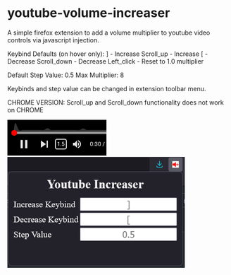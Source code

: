 # youtube-volume-increaser
A simple firefox extension to add a volume multiplier to youtube video controls via javascript injection.

Keybind Defaults (on hover only):
  ] - Increase
  Scroll_up - Increase
  [ - Decrease
  Scroll_down - Decrease
  Left_click - Reset to 1.0 multiplier
  
Default Step Value: 0.5
Max Multiplier: 8

Keybinds and step value can be changed in extension toolbar menu.

CHROME VERSION:
Scroll_up and Scroll_down functionality does not work on CHROME

![img_1](img_1.png)
![img_1](img_2.png)
